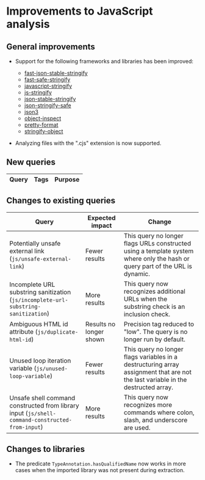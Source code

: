 # Improvements to JavaScript analysis

## General improvements

* Support for the following frameworks and libraries has been improved:
  - [fast-json-stable-stringify](https://www.npmjs.com/package/fast-json-stable-stringify)
  - [fast-safe-stringify](https://www.npmjs.com/package/fast-safe-stringify)
  - [javascript-stringify](https://www.npmjs.com/package/javascript-stringify)
  - [js-stringify](https://www.npmjs.com/package/js-stringify)
  - [json-stable-stringify](https://www.npmjs.com/package/json-stable-stringify)
  - [json-stringify-safe](https://www.npmjs.com/package/json-stringify-safe)
  - [json3](https://www.npmjs.com/package/json3)
  - [object-inspect](https://www.npmjs.com/package/object-inspect)
  - [pretty-format](https://www.npmjs.com/package/pretty-format)
  - [stringify-object](https://www.npmjs.com/package/stringify-object)

* Analyzing files with the ".cjs" extension is now supported.

## New queries

| **Query**                                                                       | **Tags**                                                          | **Purpose**                                                                                                                                                                            |
|---------------------------------------------------------------------------------|-------------------------------------------------------------------|----------------------------------------------------------------------------------------------------------------------------------------------------------------------------------------|


## Changes to existing queries

| **Query**                      | **Expected impact**          | **Change**                                                                |
|--------------------------------|------------------------------|---------------------------------------------------------------------------|
| Potentially unsafe external link (`js/unsafe-external-link`) | Fewer results | This query no longer flags URLs constructed using a template system where only the hash or query part of the URL is dynamic. |
| Incomplete URL substring sanitization (`js/incomplete-url-substring-sanitization`) | More results | This query now recognizes additional URLs when the substring check is an inclusion check. |
| Ambiguous HTML id attribute (`js/duplicate-html-id`) | Results no longer shown | Precision tag reduced to "low". The query is no longer run by default. |
| Unused loop iteration variable (`js/unused-loop-variable`) | Fewer results | This query no longer flags variables in a destructuring array assignment that are not the last variable in the destructed array. |
| Unsafe shell command constructed from library input (`js/shell-command-constructed-from-input`) | More results | This query now recognizes more commands where colon, slash, and underscore are used. |


## Changes to libraries
* The predicate `TypeAnnotation.hasQualifiedName` now works in more cases when the imported library was not present during extraction.
